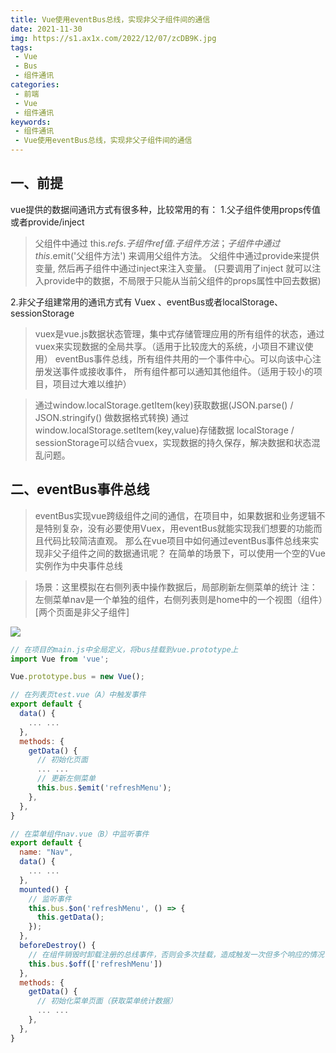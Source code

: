 ```yaml
---
title: Vue使用eventBus总线，实现非父子组件间的通信
date: 2021-11-30
img: https://s1.ax1x.com/2022/12/07/zcDB9K.jpg
tags:
 - Vue
 - Bus
 - 组件通讯
categories: 
 - 前端
 - Vue
 - 组件通讯
keywords:
 - 组件通讯
 - Vue使用eventBus总线，实现非父子组件间的通信
---
```


## 一、前提
vue提供的数据间通讯方式有很多种，比较常用的有：
1.父子组件使用props传值或者provide/inject
> 父组件中通过 this.$refs.子组件ref值.子组件方法；子组件中通过 this.$emit('父组件方法') 来调用父组件方法。
> 父组件中通过provide来提供变量, 然后再子组件中通过inject来注入变量。
> (只要调用了inject 就可以注入provide中的数据，不局限于只能从当前父组件的props属性中回去数据)

2.非父子组建常用的通讯方式有 Vuex 、eventBus或者localStorage、sessionStorage
> vuex是vue.js数据状态管理，集中式存储管理应用的所有组件的状态，通过vuex来实现数据的全局共享。（适用于比较庞大的系统，小项目不建议使用）
> eventBus事件总线，所有组件共用的一个事件中心。可以向该中心注册发送事件或接收事件， 所有组件都可以通知其他组件。（适用于较小的项目，项目过大难以维护）

> 通过window.localStorage.getItem(key)获取数据(JSON.parse() / JSON.stringify() 做数据格式转换)
> 通过window.localStorage.setItem(key,value)存储数据
> localStorage / sessionStorage可以结合vuex，实现数据的持久保存，解决数据和状态混乱问题。

## 二、eventBus事件总线

> eventBus实现vue跨级组件之间的通信，在项目中，如果数据和业务逻辑不是特别复杂，没有必要使用Vuex，用eventBus就能实现我们想要的功能而且代码比较简洁直观。
> 那么在vue项目中如何通过eventBus事件总线来实现非父子组件之间的数据通讯呢？
> 在简单的场景下，可以使用一个空的Vue实例作为中央事件总线

> 场景：这里模拟在右侧列表中操作数据后，局部刷新左侧菜单的统计
> 注：左侧菜单nav是一个单独的组件，右侧列表则是home中的一个视图（组件）[两个页面是非父子组件]

![](./table.jpg)

```js
// 在项目的main.js中全局定义，将bus挂载到vue.prototype上
import Vue from 'vue';

Vue.prototype.bus = new Vue();

```

```js
// 在列表页test.vue（A）中触发事件
export default {
  data() {
    ... ...
  },
  methods: {
    getData() {
      // 初始化页面
      ... ...
      // 更新左侧菜单
      this.bus.$emit('refreshMenu');
    },
  },
}

```


```js
// 在菜单组件nav.vue（B）中监听事件
export default {
  name: "Nav",
  data() {
    ... ...
  },
  mounted() {
    // 监听事件
    this.bus.$on('refreshMenu', () => {
      this.getData();
    });
  },
  beforeDestroy() {
    // 在组件销毁时卸载注册的总线事件，否则会多次挂载，造成触发一次但多个响应的情况
    this.bus.$off(['refreshMenu'])
  },
  methods: {
    getData() {
      // 初始化菜单页面（获取菜单统计数据）
      ... ...
    },
  },
}

```

